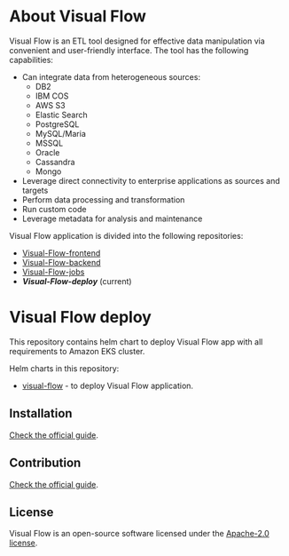 # About Visual Flow

Visual Flow is an ETL tool designed for effective data manipulation via convenient and user-friendly interface. The tool has the following capabilities:

- Can integrate data from heterogeneous sources:
  - DB2
  - IBM COS
  - AWS S3
  - Elastic Search
  - PostgreSQL
  - MySQL/Maria
  - MSSQL
  - Oracle
  - Cassandra
  - Mongo
- Leverage direct connectivity to enterprise applications as sources and targets
- Perform data processing and transformation
- Run custom code
- Leverage metadata for analysis and maintenance

Visual Flow application is divided into the following repositories: 

- [Visual-Flow-frontend](https://github.com/ibagomel/Visual-Flow-frontend)
- [Visual-Flow-backend](https://github.com/ibagomel/Visual-Flow-backend)
- [Visual-Flow-jobs](https://github.com/ibagomel/Visual-Flow-jobs)
- _**Visual-Flow-deploy**_ (current)

# Visual Flow deploy

This repository contains helm chart to deploy Visual Flow app with all requirements to Amazon EKS cluster.

Helm charts in this repository:

- [visual-flow](./charts/visual-flow/) - to deploy Visual Flow application.

## Installation

[Check the official guide](./INSTALL.md).

## Contribution

[Check the official guide](https://github.com/ibagomel/Visual-Flow/blob/main/CONTRIBUTING.md).

## License

Visual Flow is an open-source software licensed under the [Apache-2.0 license](./LICENSE).
